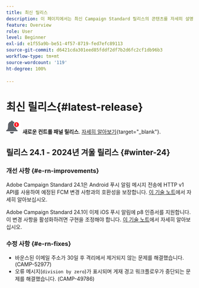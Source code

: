 ```yaml
---
title: 최신 릴리스
description: 이 페이지에서는 최신 Campaign Standard 릴리스의 콘텐츠를 자세히 설명합니다
feature: Overview
role: User
level: Beginner
exl-id: e1f55a9b-be51-4f57-8719-fed7efc89113
source-git-commit: d6421cda301eed85fddf2df7b2d6fc2cf1db96b3
workflow-type: tm+mt
source-wordcount: '119'
ht-degree: 100%

---
```



# 최신 릴리스{#latest-release}

![컨트롤 패널](assets/do-not-localize/cp-icon.png) **새로운 컨트롤 패널 릴리스**. [자세히 알아보기](https://experienceleague.adobe.com/docs/control-panel/using/release-notes.html?lang=ko){target="_blank"}.

## 릴리스 24.1 - 2024년 겨울 릴리스 {#winter-24}

### 개선 사항 {#e-rn-improvements}

Adobe Campaign Standard 24.1은 Android 푸시 알림 메시지 전송에 HTTP v1 API를 사용하여 예정된 FCM 변경 사항과의 호환성을 보장합니다. [이 기술 노트](../../administration/using/push-technote.md)에서 자세히 알아보십시오.

Adobe Campaign Standard 24.1이 이제 iOS 푸시 알림에 p8 인증서를 지원합니다. 이 변경 사항을 활성화하려면 구현을 조정해야 합니다. [이 기술 노트](../../administration/using/push-technote.md)에서 자세히 알아보십시오.


### 수정 사항 {#e-rn-fixes}

* 바운스된 이메일 주소가 30일 후 격리에서 제거되지 않는 문제를 해결했습니다. (CAMP-52977)
* 오류 메시지(`division by zero`)가 표시되며 게재 경고 워크플로우가 중단되는 문제를 해결했습니다. (CAMP-49786)

